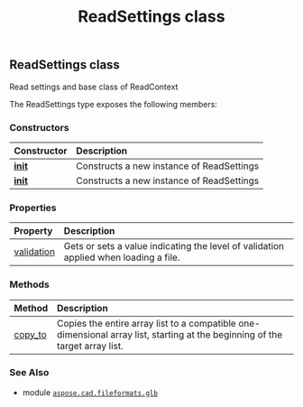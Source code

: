 ﻿---
title: ReadSettings class
second_title: Aspose.CAD for Python via .NET API References
description: 
type: docs
weight: 280
url: /python-net/aspose.cad.fileformats.glb/readsettings/
is_root: false
---

## ReadSettings class

Read settings and base class of ReadContext



The ReadSettings type exposes the following members:

### Constructors
| Constructor | Description |
| :- | :- |
| [__init__](/cad/python-net/aspose.cad.fileformats.glb/readsettings/__init__/#) | Constructs a new instance of ReadSettings |
| [__init__](/cad/python-net/aspose.cad.fileformats.glb/readsettings/__init__/#aspose.cad.fileformats.glb.ReadSettings) | Constructs a new instance of ReadSettings |


### Properties
| Property | Description |
| :- | :- |
| [validation](/cad/python-net/aspose.cad.fileformats.glb/readsettings/validation) | Gets or sets a value indicating the level of validation applied when loading a file. |


### Methods
| Method | Description |
| :- | :- |
| [copy_to](/cad/python-net/aspose.cad.fileformats.glb/readsettings/copy_to/#aspose.cad.fileformats.glb.ReadSettings) | Copies the entire array list to a compatible one-dimensional array list, starting at the beginning of the target array list. |



### See Also
* module [`aspose.cad.fileformats.glb`](..)
